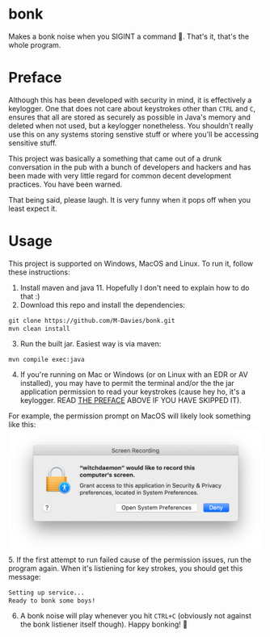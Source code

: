 # bonk

Makes a bonk noise when you SIGINT a command 🔨. That's it, that's the whole program.

# Preface

Although this has been developed with security in mind, it is effectively a keylogger. One that does not care about keystrokes other than `CTRL` and `C`, ensures that all are stored as securely as possible in Java's memory and deleted when not used, but a keylogger nonetheless. You shouldn't really use this on any systems storing senstive stuff or where you'll be accessing sensitive stuff.

This project was basically a something that came out of a drunk conversation in the pub with a bunch of developers and hackers and has been made with very little regard for common decent development practices. You have been warned.

That being said, please laugh. It is very funny when it pops off when you least expect it.

# Usage

This project is supported on Windows, MacOS and Linux. To run it, follow these instructions:

1. Install maven and java 11. Hopefully I don't need to explain how to do that :)
2. Download this repo and install the dependencies:
```shell
git clone https://github.com/M-Davies/bonk.git
mvn clean install
```
3. Run the built jar. Easiest way is via maven:
```shell
mvn compile exec:java
```
4. If you're running on Mac or Windows (or on Linux with an EDR or AV installed), you may have to permit the terminal and/or the the jar application permission to read your keystrokes (cause hey ho, it's a keylogger. READ [THE PREFACE](#preface) ABOVE IF YOU HAVE SKIPPED IT).

For example, the permission prompt on MacOS will likely look something like this:
![Macos prompt image](images/macos_prompt.png)
5. If the first attempt to run failed cause of the permission issues, run the program again. When it's listiening for key strokes, you should get this message:
```
Setting up service...
Ready to bonk some boys!
```
6. A bonk noise will play whenever you hit `CTRL+C` (obviously not against the bonk listiener itself though). Happy bonking! 🔨
